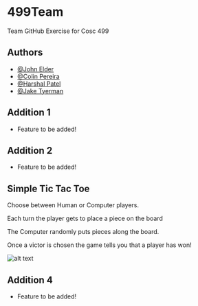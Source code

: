# 499Team
 Team GitHub Exercise for Cosc 499
## Authors

- [@John Elder](https://github.com/justchecking)
- [@Colin Pereira](https://github.com/ZuShi0)
- [@Harshal Patel](https://github.com/Harshal609)
- [@Jake Tyerman](https://github.com/jtyrmn)  


## Addition 1

- Feature to be added!

## Addition 2

- Feature to be added!

## Simple Tic Tac Toe

Choose between Human or Computer players.

Each turn the player gets to place a piece on the board

The Computer randomly puts pieces along the board.

Once a victor is chosen the game tells you that a player has won!

![alt text](https://i.imgur.com/r3zIhOo.png)

## Addition 4

- Feature to be added!

